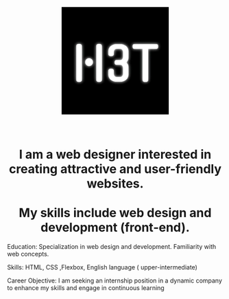 <div align='center'>


<img src='./366422104_1070552743924507_953706037877883994_n.jpg' width='250px'/>
<br><br><br>
<h1>I am a web designer interested in creating attractive and user-friendly websites.<br><br> My skills include web design and development (front-end).</h1>

</div>
<p align='left'>

Education: Specialization in web design and development. Familiarity with web concepts.

Skills: HTML, CSS ,Flexbox, English language ( upper-intermediate)

Career Objective: I am seeking an internship position in a dynamic company to enhance my skills and engage in continuous learning</p>
